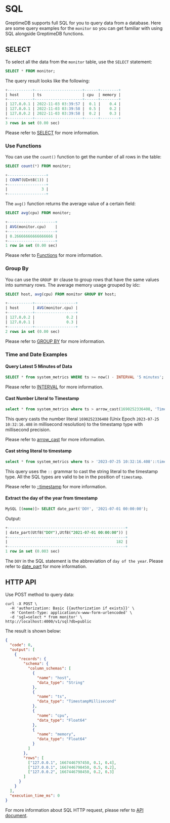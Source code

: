 # SQL

GreptimeDB supports full SQL for you to query data from a database. Here are some query examples for the `monitor` so you can get familiar with using SQL alongside GreptimeDB functions.

## SELECT

To select all the data from the `monitor` table, use the `SELECT` statement:

```sql
SELECT * FROM monitor;
```

The query result looks like the following:

```sql
+-----------+---------------------+------+--------+
| host      | ts                  | cpu  | memory |
+-----------+---------------------+------+--------+
| 127.0.0.1 | 2022-11-03 03:39:57 |  0.1 |    0.4 |
| 127.0.0.1 | 2022-11-03 03:39:58 |  0.5 |    0.2 |
| 127.0.0.2 | 2022-11-03 03:39:58 |  0.2 |    0.3 |
+-----------+---------------------+------+--------+
3 rows in set (0.00 sec)
```

Please refer to [SELECT](/v0.4/reference/sql/select.md) for more information.

### Use Functions

You can use the `count()` function to get the number of all rows in the table:

```sql
SELECT count(*) FROM monitor;
```

```sql
+-----------------+
| COUNT(UInt8(1)) |
+-----------------+
|               3 |
+-----------------+
```

The `avg()` function returns the average value of a certain field:

```sql
SELECT avg(cpu) FROM monitor;
```

```sql
+---------------------+
| AVG(monitor.cpu)    |
+---------------------+
| 0.26666666666666666 |
+---------------------+
1 row in set (0.00 sec)
```

Please refer to [Functions](/v0.4/reference/sql/functions.md) for more information.

### Group By

You can use the `GROUP BY` clause to group rows that have the same values into summary rows.
The average memory usage grouped by idc:

```sql
SELECT host, avg(cpu) FROM monitor GROUP BY host;
```

```sql
+-----------+------------------+
| host      | AVG(monitor.cpu) |
+-----------+------------------+
| 127.0.0.2 |              0.2 |
| 127.0.0.1 |              0.3 |
+-----------+------------------+
2 rows in set (0.00 sec)
```

Please refer to [GROUP BY](/v0.4/reference/sql/group_by.md) for more information.

### Time and Date Examples

#### Query Latest 5 Minutes of Data

```sql
SELECT * from system_metrics WHERE ts >= now() - INTERVAL '5 minutes';
```

Please refer to [INTERVAL](/v0.4/reference/sql/functions.md#interval) for more information.

#### Cast Number Literal to Timestamp

```sql
select * from system_metrics where ts > arrow_cast(1690252336408, 'Timestamp(Millisecond, None)')
```

This query casts the number literal `1690252336408` (Unix Epoch `2023-07-25 10:32:16.408` in millisecond resolution) to the timestamp type with millisecond precision.

Please refer to [arrow_cast](/v0.4/reference/sql/functions.md#arrow-cast) for more information.

#### Cast string literal to timestamp

```sql
select * from system_metrics where ts > '2023-07-25 10:32:16.408'::timestamp
```

This query uses the `::` grammar to cast the string literal to the timestamp type. All the SQL types are valid to be in the position of `timestamp`.

Please refer to [::timestamp](/v0.4/reference/sql/functions.md#timestamp) for more information.

#### Extract the day of the year from timestamp

```sql
MySQL [(none)]> SELECT date_part('DOY', '2021-07-01 00:00:00');
```

Output:

```sql
+----------------------------------------------------+
| date_part(Utf8("DOY"),Utf8("2021-07-01 00:00:00")) |
+----------------------------------------------------+
|                                                182 |
+----------------------------------------------------+
1 row in set (0.003 sec)
```

The `DOY` in the SQL statement is the abbreviation of `day of the year`. Please refer to [date_part](/v0.4/reference/sql/functions.md#date-part) for more information.

## HTTP API

Use POST method to query data:

```shell
curl -X POST \
  -H 'authorization: Basic {{authorization if exists}}' \
  -H 'Content-Type: application/x-www-form-urlencoded' \
  -d 'sql=select * from monitor' \
http://localhost:4000/v1/sql?db=public
```

The result is shown below:

```json
{
  "code": 0,
  "output": [
    {
      "records": {
        "schema": {
          "column_schemas": [
            {
              "name": "host",
              "data_type": "String"
            },
            {
              "name": "ts",
              "data_type": "TimestampMillisecond"
            },
            {
              "name": "cpu",
              "data_type": "Float64"
            },
            {
              "name": "memory",
              "data_type": "Float64"
            }
          ]
        },
        "rows": [
          ["127.0.0.1", 1667446797450, 0.1, 0.4],
          ["127.0.0.1", 1667446798450, 0.5, 0.2],
          ["127.0.0.2", 1667446798450, 0.2, 0.3]
        ]
      }
    }
  ],
  "execution_time_ms": 0
}
```

For more information about SQL HTTP request, please refer to [API document](/v0.4/reference/sql/http-api.md).

